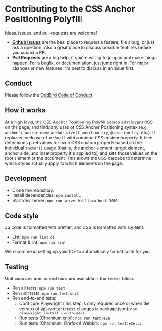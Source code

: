 # Contributing to the CSS Anchor Positioning Polyfill

Ideas, issues, and pull-requests are welcome!

- [**Github Issues**](https://github.com/oddbird/css-anchor-positioning/issues/)
  are the best place to request a feature, file a bug, or just ask a question.
  Also a great place to discuss possible features before you submit a PR.
- **Pull Requests** are a big help, if you're willing to jump in and make things
  happen. For a bugfix, or documentation, just jump right in. For major changes
  or new features, it's best to discuss in an issue first.

## Conduct

Please follow the [OddBird Code of Conduct](https://www.oddbird.net/conduct/).

## How it works

At a high level, the CSS Anchor Positioning Polyfill parses all relevant CSS on
the page, and finds any uses of CSS Anchor Positioning syntax (e.g. `anchor()`,
`anchor-name`, `anchor-size()`, `position-try`, `@position-try`, etc.). It
replaces each use of `anchor()` with a unique CSS custom property. It then
determines pixel values for each CSS custom property based on the individual
`anchor()` usage (that is, the anchor element, target element, anchor side, and
inset property it's applied to), and sets those values on the root element of
the document. This allows the CSS cascade to determine which styles actually
apply to which elements on the page.

## Development

- Clone the repository.
- Install dependencies: `npm install`.
- Start dev server: `npm run serve`. Visit `localhost:3000`.

## Code style

JS code is formatted with prettier, and CSS is formatted with stylelint.

- Lint: `npm run lint:ci`
- Format & lint: `npm run lint`

We recommend setting up your IDE to automatically format code for you.

## Testing

Unit tests and end-to-end tests are available in the `tests/` folder.

- Run all tests: `npm run test`
- Run unit tests: `npm run test:unit`
- Run end-to-end tests:
  - Configure Playwright (this step is only required once or when the version of
    `@playwright/test` changes in package.json):
    `npx playwright install --with-deps`
  - Run tests (Chromium only): `npm run test:e2e`
  - Run tests (Chromium, Firefox & Webkit): `npm run test:e2e:ci`
